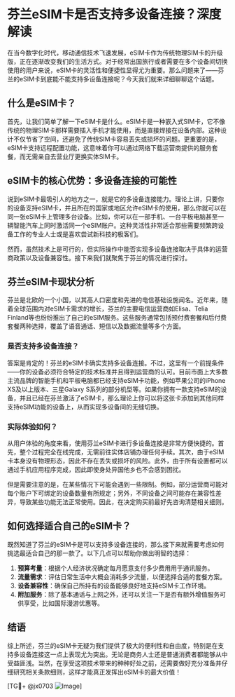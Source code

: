 # 芬兰eSIM卡是否支持多设备连接？深度解读

在当今数字化时代，移动通信技术飞速发展，eSIM卡作为传统物理SIM卡的升级版，正在逐渐改变我们的生活方式。对于经常出国旅行或者需要在多个设备间切换使用的用户来说，eSIM卡的灵活性和便捷性显得尤为重要。那么问题来了——芬兰的eSIM卡到底能不能支持多设备连接呢？今天我们就来详细聊聊这个话题。

## 什么是eSIM卡？

首先，让我们简单了解一下eSIM卡是什么。eSIM卡是一种嵌入式SIM卡，它不像传统的物理SIM卡那样需要插入手机才能使用，而是直接焊接在设备内部。这种设计不仅节省了空间，还避免了传统SIM卡容易丢失或损坏的问题。更重要的是，eSIM卡支持远程配置功能，这意味着你可以通过网络下载运营商提供的服务套餐，而无需亲自去营业厅更换实体SIM卡。

## eSIM卡的核心优势：多设备连接的可能性

说到eSIM卡最吸引人的地方之一，就是它的多设备连接能力。理论上讲，只要你的设备支持eSIM卡，并且所在的国家或地区允许eSIM卡的使用，那么你就可以在同一张eSIM卡上管理多台设备。比如，你可以在一部手机、一台平板电脑甚至一辆智能汽车上同时激活同一个eSIM账户。这种灵活性非常适合那些需要频繁跨设备工作的专业人士或是喜欢尝试新科技的极客们。

然而，虽然技术上是可行的，但实际操作中能否实现多设备连接取决于具体的运营商政策以及设备兼容性。接下来我们就聚焦于芬兰的情况进行探讨。

## 芬兰eSIM卡现状分析

芬兰是北欧的一个小国，以其高人口密度和先进的电信基础设施闻名。近年来，随着全球范围内对eSIM卡需求的增长，芬兰的主要电信运营商如Elisa、Telia Finland等也纷纷推出了自己的eSIM服务。这些服务通常包括预付费套餐和后付费套餐两种选择，覆盖了语音通话、短信以及数据流量等多个方面。

### 是否支持多设备连接？

答案是肯定的！芬兰的eSIM卡确实支持多设备连接。不过，这里有一个前提条件——你的设备必须符合特定的技术标准并且得到运营商的认可。目前市面上大多数主流品牌的智能手机和平板电脑都已经支持eSIM卡功能，例如苹果公司的iPhone XS及以上版本、三星Galaxy S系列的部分机型等。如果你拥有一款支持eSIM的设备，并且已经在芬兰激活了eSIM卡，那么理论上你可以将这张卡添加到其他同样支持eSIM功能的设备上，从而实现多设备间的无缝切换。

### 实际体验如何？

从用户体验的角度来看，使用芬兰eSIM卡进行多设备连接是非常方便快捷的。首先，整个过程完全在线完成，无需前往实体店铺办理任何手续。其次，由于eSIM卡本身没有物理形态，因此不存在丢失或损坏的风险。此外，由于所有设置都可以通过手机应用程序完成，因此即使身处异国他乡也不会感到困扰。

但是需要注意的是，在某些情况下可能会遇到一些限制。例如，部分运营商可能对每个账户下可绑定的设备数量有所规定；另外，不同设备之间可能存在兼容性差异，导致某些功能无法正常使用。因此，在决定购买前最好先咨询清楚相关细则。

## 如何选择适合自己的eSIM卡？

既然知道了芬兰的eSIM卡是可以支持多设备连接的，那么接下来就需要考虑如何挑选最适合自己的那一款了。以下几点可以帮助你做出明智的选择：

1. **预算考量**：根据个人经济状况确定每月愿意支付多少费用用于通讯服务。
2. **流量需求**：评估日常生活中大概会消耗多少流量，以便选择合适的套餐方案。
3. **设备兼容性**：确保自己所持有的设备能够良好地支持eSIM卡工作环境。
4. **附加服务**：除了基本通话与上网之外，还可以关注一下是否有额外增值服务可供享受，比如国际漫游优惠等。

## 结语

综上所述，芬兰的eSIM卡无疑为我们提供了极大的便利性和自由度，特别是在支持多设备连接这一点上表现尤为突出。无论是商务人士还是普通消费者都能够从中受益匪浅。当然，在享受这项技术带来的种种好处之前，还需要做好充分准备并仔细研究相关条款细则，这样才能真正发挥出eSIM卡的最大价值！

[TG💪+ @jx0703 ![Image](https://github.com/user-attachments/assets/dbca1d08-cadb-493c-b0ec-ad6f7a83f270)]